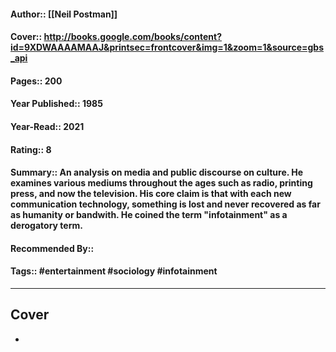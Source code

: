 #### Author:: [[Neil Postman]]
#### Cover:: http://books.google.com/books/content?id=9XDWAAAAMAAJ&printsec=frontcover&img=1&zoom=1&source=gbs_api
#### Pages:: 200
#### Year Published:: 1985
#### Year-Read:: 2021
#### Rating:: 8
#### Summary:: An analysis on media and public discourse on culture. He examines various mediums throughout the ages such as radio, printing press, and now the television. His core claim is that with each new communication technology, something is lost and never recovered as far as humanity or bandwith. He coined the term "infotainment" as a derogatory term.
#### Recommended By::
#### Tags:: #entertainment #sociology #infotainment 

---
## Cover
- ![]() 
